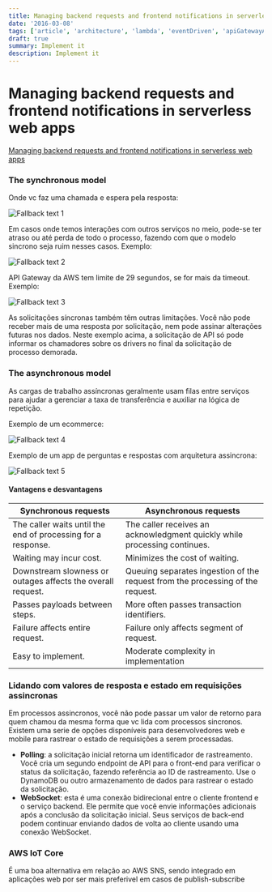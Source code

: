```yaml
---
title: Managing backend requests and frontend notifications in serverless web apps
date: '2016-03-08'
tags: ['article', 'architecture', 'lambda', 'eventDriven', 'apiGatewayAWS', 'read', 'withResume']
draft: true
summary: Implement it
description: Implement it
---
```


# Managing backend requests and frontend notifications in serverless web apps


[Managing backend requests and frontend notifications in serverless web apps](https://aws.amazon.com/blogs/compute/managing-backend-requests-and-frontend-notifications-in-serverless-web-apps/)


### The synchronous model

Onde vc faz uma chamada e espera pela resposta:

![Fallback text 1](/static/assets/pasted-image-20220713232811.png)


Em casos onde temos interações com outros serviços no meio, pode-se ter atraso ou até perda de todo o processo, fazendo com que o modelo sincrono seja ruim nesses casos. Exemplo:

![Fallback text 2](/static/assets/pasted-image-20220713233003.png)


API Gateway da AWS tem limite de 29 segundos, se for mais da timeout. Exemplo:

![Fallback text 3](/static/assets/pasted-image-20220713233115.png)


As solicitações síncronas também têm outras limitações. Você não pode receber mais de uma resposta por solicitação, nem pode assinar alterações futuras nos dados. Neste exemplo acima, a solicitação de API só pode informar os chamadores sobre os drivers no final da solicitação de processo demorada.

### The asynchronous model

As cargas de trabalho assíncronas geralmente usam filas entre serviços para ajudar a gerenciar a taxa de transferência e auxiliar na lógica de repetição.

Exemplo de um ecommerce:

![Fallback text 4](/static/assets/pasted-image-20220713233405.png)


Exemplo de um app de perguntas e respostas com arquitetura assincrona:

![Fallback text 5](/static/assets/pasted-image-20220713233602.png)


#### Vantagens e desvantagens

| Synchronous requests                                         	| Asynchronous requests                                                          	|
|--------------------------------------------------------------	|--------------------------------------------------------------------------------	|
| The caller waits until the end of processing for a response. 	| The caller receives an acknowledgment quickly while processing continues.      	|
| Waiting may incur cost.                                      	| Minimizes the cost of waiting.                                                 	|
| Downstream slowness or outages affects the overall request.  	| Queuing separates ingestion of the request from the processing of the request. 	|
| Passes payloads between steps.                               	| More often passes transaction identifiers.                                     	|
| Failure affects entire request.                              	| Failure only affects segment of request.                                       	|
| Easy to implement.                                           	| Moderate complexity in implementation                                          	|


### Lidando com valores de resposta e estado em requisições assincronas

Em processos assincronos, você não pode passar um valor de retorno para quem chamou da mesma forma que vc lida com processos sincronos. Existem uma serie de opções disponíveis para desenvolvedores web e mobile para rastrear o estado de requisições a serem processadas.

- **Polling**: a solicitação inicial retorna um identificador de rastreamento. Você cria um segundo endpoint de API para o front-end para verificar o status da solicitação, fazendo referência ao ID de rastreamento. Use o DynamoDB ou outro armazenamento de dados para rastrear o estado da solicitação.
- **WebSocket**: esta é uma conexão bidirecional entre o cliente frontend e o serviço backend. Ele permite que você envie informações adicionais após a conclusão da solicitação inicial. Seus serviços de back-end podem continuar enviando dados de volta ao cliente usando uma conexão WebSocket.

### AWS IoT Core

É uma boa alternativa em relação ao AWS SNS, sendo integrado em aplicações web por ser mais preferivel em casos de publish-subscribe


